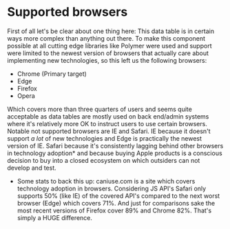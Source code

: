 Supported browsers
===
First of all let's be clear about one thing here: This data table is in certain ways more complex than anything out there.
To make this component possible at all cutting edge libraries like Polymer were used and support were limited to 
the newest version of browsers that actually care about implementing new technologies, so this left us the following
browsers:

 - Chrome (Primary target)
 - Edge
 - Firefox
 - Opera

Which covers more than three quarters of users and seems quite acceptable as data tables are mostly used on
back end/admin systems where it's relatively more OK to instruct users to use certain browsers. Notable not supported
browsers are IE and Safari. IE because it doesn't support *a lot* of new technologies and Edge is practically the newest
version of IE. Safari because it's consistently lagging behind other browsers in technology adoption* and because buying
Apple products is a conscious decision to buy into a closed ecosystem on which outsiders can not develop and test.

* Some stats to back this up: caniuse.com is a site which covers technology adoption in browsers. Considering JS API's
  Safari only supports 50% (like IE) of the covered API's compared to the next worst browser (Edge) which covers 71%.
  And just for comparisons sake the most recent versions of Firefox cover 89% and Chrome 82%. That's simply a HUGE
  difference.